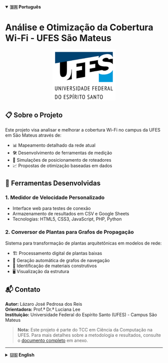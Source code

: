 <details open>
  <summary><strong>🇧🇷 Português</strong></summary>
<h1>Análise e Otimização da Cobertura Wi-Fi - UFES São Mateus</h1>

<div align="center">
  <img src="Dados/Outros/UFES.png" alt="UFES Logo" width="200" />
</div>

## 📋 Sobre o Projeto

Este projeto visa analisar e melhorar a cobertura Wi-Fi no campus da UFES em São Mateus através de:
- 📊 Mapeamento detalhado da rede atual
- 🛠️ Desenvolvimento de ferramentas de medição
- 📶 Simulações de posicionamento de roteadores
- 📈 Propostas de otimização baseadas em dados

## 🧰 Ferramentas Desenvolvidas

### 1. Medidor de Velocidade Personalizado
- Interface web para testes de conexão
- Armazenamento de resultados em CSV e Google Sheets
- Tecnologias: HTML5, CSS3, JavaScript, PHP, Python

### 2. Conversor de Plantas para Grafos de Propagação
Sistema para transformação de plantas arquitetônicas em modelos de rede:

- 🏗️ Processamento digital de plantas baixas  
- 📡 Geração automática de grafos de navegação  
- 🧱 Identificação de materiais construtivos  
- 🖥️ Visualização da estrutura  

## 📬 Contato

**Autor:** Lázaro José Pedrosa dos Reis  
**Orientadora:** Prof.ª Dr.ª Luciana Lee  
**Instituição:** Universidade Federal do Espírito Santo (UFES) - Campus São Mateus  

> **Nota:** Este projeto é parte do TCC em Ciência da Computação na UFES. Para mais detalhes sobre a metodologia e resultados, consulte o [documento completo](Tcc.pdf) em anexo.

</details>

---

<details>
  <summary><strong>🇺🇸 English</strong></summary>
<h1>Wi-Fi Coverage Analysis and Optimization - UFES São Mateus</h1>

<div align="center">
  <img src="Dados/Outros/UFES.png" alt="UFES Logo" width="200" />
</div>

## 📋 About the Project

This project aims to analyze and improve Wi-Fi coverage at UFES São Mateus campus by:
- 📊 Detailed mapping of the current network
- 🛠️ Development of measurement tools
- 📶 Router placement simulations
- 📈 Data-driven optimization proposals

## 🧰 Developed Tools

### 1. Custom Speed Test Tool
- Web interface for connection testing
- Result storage in CSV and Google Sheets
- Technologies: HTML5, CSS3, JavaScript, PHP, Python

### 2. Floor Plan to Propagation Graph Converter
System to convert architectural floor plans into network models:

- 🏗️ Digital processing of blueprints  
- 📡 Automatic generation of navigation graphs  
- 🧱 Identification of construction materials  
- 🖥️ Structural visualization  

## 📬 Contact

**Author:** Lázaro José Pedrosa dos Reis  
**Advisor:** Prof. Dr. Luciana Lee  
**Institution:** Federal University of Espírito Santo (UFES) – São Mateus Campus  

> **Note:** This project is part of a Computer Science undergraduate thesis at UFES. For more details on the methodology and results, refer to the attached [full document](Tcc.pdf).

</details>

